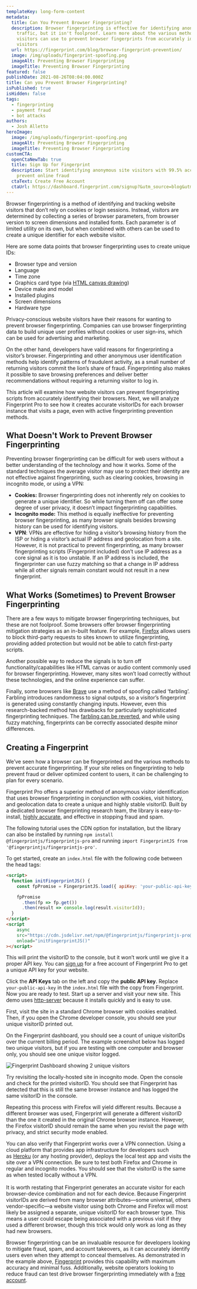 ```yaml
---
templateKey: long-form-content
metadata:
  title: Can You Prevent Browser Fingerprinting?
  description: Browser fingerprinting is effective for identifying anonymous
    traffic, but it isn't foolproof. Learn more about the various methods
    visitors can use to prevent browser fingerprints from accurately identifying
    visitors
  url: https://fingerprint.com/blog/browser-fingerprint-prevention/
  image: /img/uploads/fingerprint-spoofing.png
  imageAlt: Preventing Browser Fingerprinting
  imageTitle: Preventing Browser Fingerprinting
featured: false
publishDate: 2021-08-26T08:04:00.000Z
title: Can you Prevent Browser Fingerprinting?
isPublished: true
isHidden: false
tags:
  - fingerprinting
  - payment fraud
  - bot attacks
authors:
  - Josh Alletto
heroImage:
  image: /img/uploads/fingerprint-spoofing.png
  imageAlt: Preventing Browser Fingerprinting
  imageTitle: Preventing Browser Fingerprinting
customCTA:
  openCtaNewTab: true
  title: Sign Up for Fingerprint
  description: Start identifying anonymous site visitors with 99.5% accuracy to
    prevent online fraud
  ctaText: Create Free Account
  ctaUrl: https://dashboard.fingerprint.com/signup?&utm_source=blog&utm_medium=website&utm_campaign=blog
---
```

Browser fingerprinting is a method of identifying and tracking website visitors that don’t rely on cookies or login sessions. Instead, visitors are determined by collecting a series of browser parameters, from browser version to screen dimensions and installed fonts. Each parameter is of limited utility on its own, but when combined with others can be used to create a unique identifier for each website visitor.

Here are some data points that browser fingerprinting uses to create unique IDs: 

* Browser type and version
* Language
* Time zone
* Graphics card type (via [HTML canvas drawing](https://www.w3schools.com/html/html5_canvas.asp)) 
* Device make and model 
* Installed plugins
* Screen dimensions
* Hardware type

Privacy-conscious website visitors have their reasons for wanting to prevent browser fingerprinting. Companies can use browser fingerprinting data to build unique user profiles without cookies or user sign-ins, which can be used for advertising and marketing.

On the other hand, developers have valid reasons for fingerprinting a visitor’s browser. Fingerprinting and other anonymous user identification methods help identify patterns of fraudulent activity, as a small number of returning visitors commit the lion’s share of fraud. Fingerprinting also makes it possible to save browsing preferences and deliver better recommendations without requiring a returning visitor to log in.

This article will examine how website visitors can prevent fingerprinting scripts from accurately identifying their browsers. Next, we will analyze Fingerprint Pro to see how it creates accurate visitorIDs for each browser instance that visits a page, even with active fingerprinting prevention methods. 

## What Doesn't Work to Prevent Browser Fingerprinting

Preventing browser fingerprinting can be difficult for web users without a better understanding of the technology and how it works. Some of the standard techniques the average visitor may use to protect their identity are not effective against fingerprinting, such as clearing cookies, browsing in incognito mode, or using a VPN:

* **Cookies:** Browser fingerprinting does not inherently rely on cookies to generate a unique identifier. So while turning them off can offer some degree of user privacy, it doesn’t impact fingerprinting capabilities.
* **Incognito mode:** This method is equally ineffective for preventing browser fingerprinting, as many browser signals besides browsing history can be used for identifying visitors.
* **VPN**: VPNs are effective for hiding a visitor’s browsing history from the ISP or hiding a visitor’s actual IP address and geolocation from a site. However, it is not practical to prevent fingerprinting, as many browser fingerprinting scripts (Fingerprint included) don’t use IP address as a core signal as it is too unstable. If an IP address is included, the fingerprinter can use fuzzy matching so that a change in IP address while all other signals remain constant would not result in a new fingerprint.

## What Works (Sometimes) to Prevent Browser Fingerprinting

There are a few ways to mitigate browser fingerprinting techniques, but these are not foolproof. Some browsers offer browser fingerprinting mitigation strategies as an in-built feature. For example, [Firefox](https://support.mozilla.org/en-US/kb/firefox-protection-against-fingerprinting) allows users to block third-party requests to sites known to utilize fingerprinting, providing added protection but would not be able to catch first-party scripts.

Another possible way to reduce the signals is to turn off functionality/capabilities like HTML canvas or audio content commonly used for browser fingerprinting. However, many sites won’t load correctly without these technologies, and the online experience can suffer.

Finally, some browsers like [Brave](https://brave.com/) use a method of spoofing called ‘farbling’. Farbling introduces randomness to signal outputs, so a visitor’s fingerprint is generated using constantly changing inputs. However, even this research-backed method has drawbacks for particularly sophisticated fingerprinting techniques. The [farbling can be reverted](https://fingerprint.com/blog/audio-fingerprinting/), and while using fuzzy matching, fingerprints can be correctly associated despite minor differences.

## Creating a Fingerprint

We’ve seen how a browser can be fingerprinted and the various methods to prevent accurate fingerprinting. If your site relies on fingerprinting to help prevent fraud or deliver optimized content to users, it can be challenging to plan for every scenario.

Fingerprint Pro offers a superior method of anonymous visitor identification that uses browser fingerprinting in conjunction with cookies, visit history, and geolocation data to create a unique and highly stable visitorID. Built by a dedicated browser fingerprinting research team, the library is easy-to-install, [highly accurate](https://dev.fingerprint.com/docs/understanding-our-995-accuracy), and effective in stopping fraud and spam.

The following tutorial uses the CDN option for installation, but the library can also be installed by running `npm install @fingerprintjs/fingerprintjs-pro` and running `import FingerprintJS from '@fingerprintjs/fingerprintjs-pro'`. 

To get started, create an `index.html` file with the following code between the head tags:

```html
<script>
  function initFingerprintJS() {
    const fpPromise = FingerprintJS.load({ apiKey: 'your-public-api-key' });

    fpPromise
      .then(fp => fp.get())
      .then(result => console.log(result.visitorId));
  }
</script>
<script
    async
    src="https://cdn.jsdelivr.net/npm/@fingerprintjs/fingerprintjs-pro@3/dist/fp.min.js"
    onload="initFingerprintJS()"
></script>
```

This will print the visitorID to the console, but it won’t work until we give it a proper API key. You can [sign up](https://dashboard.fingerprint.com/signup) for a free account of Fingerprint Pro to get a unique API key for your website.

Click the **API Keys** tab on the left and copy the **public API key**. Replace `your-public-api-key` in the `index.html` file with the copy from Fingerprint. Now you are ready to test. Start up a server and visit your new site. This demo uses [http-server](https://www.npmjs.com/package/http-server) because it installs quickly and is easy to use.

First, visit the site in a standard Chrome browser with cookies enabled. Then, if you open the Chrome developer console, you should see your unique visitorID printed out.

On the Fingerprint dashboard, you should see a count of unique visitorIDs over the current billing period. The example screenshot below has logged two unique visitors, but if you are testing with one computer and browser only, you should see one unique visitor logged.

![Fingerprint Dashboard showing 2 unique visitors](/img/uploads/screenshot_fpjs_usage.png)

Try revisiting the locally-hosted site in incognito mode. Open the console and check for the printed visitorID. You should see that Fingerprint has detected that this is still the same browser instance and has logged the same visitorID in the console.

Repeating this process with Firefox will yield different results. Because a different browser was used, Fingerprint will generate a different visitorID than the one it created in the original Chrome browser instance. However, the Firefox visitorID should remain the same when you revisit the page with privacy, and strict security mode enabled.

You can also verify that Fingerprint works over a VPN connection. Using a cloud platform that provides app infrastructure for developers such as [Heroku](https://www.heroku.com/) (or any hosting provider), deploys the local test app and visits the site over a VPN connection. Be sure to test both Firefox and Chrome in regular and incognito modes. You should see that the visitorID is the same as when tested locally without a VPN.\
\
It is worth restating that Fingerprint generates an accurate visitor for each browser-device combination and not for each device. Because Fingerprint visitorIDs are derived from many browser attributes—some universal, others vendor-specific—a website visitor using both Chrome and Firefox will most likely be assigned a separate, unique visitorID for each browser type. This means a user could escape being associated with a previous visit if they used a different browser, though this trick would only work as long as they had new browsers.

Browser fingerprinting can be an invaluable resource for developers looking to mitigate fraud, spam, and account takeovers, as it can accurately identify users even when they attempt to conceal themselves. As demonstrated in the example above, [Fingerprint](https://fingerprint.com/blog/browser-fingerprint-prevention/) provides this capability with maximum accuracy and minimal fuss. Additionally, website operators looking to reduce fraud can test drive browser fingerprinting immediately with a [free account](https://dashboard.fingerprint.com/signup).
